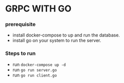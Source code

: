 # GRPC WITH GO

### prerequisite

- install docker-compose to up and run the database.
- install go on your system to run the server.

### Steps to run

- run `docker-compose up -d`
- run `go run server.go`
- run `go run client.go`